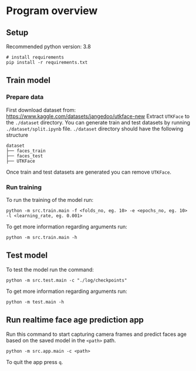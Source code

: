 # Program overview

## Setup

Recommended python version: 3.8

```
# install requirements
pip install -r requirements.txt
```

## Train model

### Prepare data
First download dataset from: https://www.kaggle.com/datasets/jangedoo/utkface-new
Extract `UTKFace` to the `./dataset` directory. You can generate train and test datasets by running `./dataset/split.ipynb` file.
`./dataset` directory should have the following structure
```
dataset
├── faces_train
├── faces_test
├── UTKFace
```
Once train and test datasets are generated you can remove `UTKFace`.

### Run training
To run the training of the model run:
```
python -m src.train.main -f <folds_no, eg. 10> -e <epochs_no, eg. 10> -l <learning_rate, eg. 0.001>
```

To get more information regarding arguments run:
```
python -m src.train.main -h
```

## Test model
To test the model run the command:
```
python -m src.test.main -c "./log/checkpoints"
```
To get more information regarding arguments run:
```
python -m test.main -h
```

## Run realtime face age prediction app
Run this command to start capturing camera frames and predict faces age based on the saved model in the `<path>` path. 
```
python -m src.app.main -c <path>
```
To quit the app press `q`.